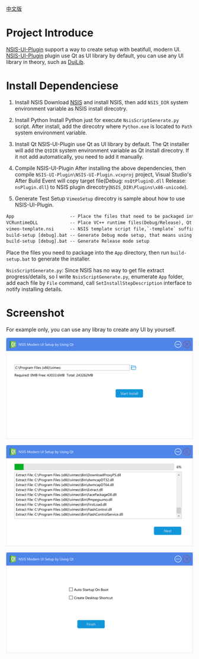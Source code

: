 [中文版](README_CH.md)

# Project Introduce
[NSIS-UI-Plugin](https://github.com/winsoft666/NSIS-UI-Plugin) support a way to create setup with beatifull, modern UI.
[NSIS-UI-Plugin](https://github.com/winsoft666/NSIS-UI-Plugin) plugin use Qt as UI library by default, you can use any UI library in theory, such as [DuiLib](https://github.com/winsoft666/duilib2).

# Install Dependenciese
1. Install NSIS
Download [NSIS](https://nsis.sourceforge.io/Download) and install NSIS, then add `NSIS_DIR` system environment variable as NSIS install direcotry.

2. Install Python
Install Python just for execute `NsisScriptGenerate.py` script. After install, add the direcotry where `Python.exe` is located to `Path` system environment variable.

3. Install Qt
NSIS-UI-Plugin use Qt as UI library by default.
The Qt installer will add the `QtDIR` system environment variable as Qt install direcotry. If it not add automatically, you need to add it manually.

4. Compile NSIS-UI-Plugin
After installing the above dependencies, then compile `NSIS-UI-Plugin\NSIS-UI-Plugin.vcxproj` project, Visual Studio's After Build Event will copy target file(Debug: `nsQtPluginD.dll` Release: `nsPlugin.dll`) to NSIS plugin direcotry(`NSIS_DIR\Plugins\x86-unicode`).

5. Generate Test Setup
`VimeoSetup` direcotry is sample about how to use NSIS-UI-Plugin.

```txt
App                     -- Place the files that need to be packaged into the installer
VCRuntimeDLL            -- Place VC++ runtime files(Debug/Release), Qt compiled with MD mode by default.
vimeo-template.nsi      -- NSIS template script file,`-template` suffix is fixed, can't change. NsisScriptGenerate.py will generate vimeo.nsi based on this template.
build-setup [debug].bat -- Generate Debug mode setup, that means using debug version Qt/NSIS-UI-Plugin.
build-setup [debug].bat -- Generate Release mode setup
```

Place the files you need to package into the `App` directory, then run `build-setup.bat` to generate the installer.


`NsisScriptGenerate.py`:
Since NSIS has no way to get file extract progress/details, so I write `NsisScriptGenerate.py`, enumerate `App` folder, add each file by `File` command, call `SetInstallStepDescription` interface to notify installing details.

# Screenshot
For example only, you can use any libray to create any UI by yourself.

![Screenshot-1](.\Screenshot\1.png)

![Screenshot-2](.\Screenshot\2.png)

![Screenshot-3](.\Screenshot\3.png)
